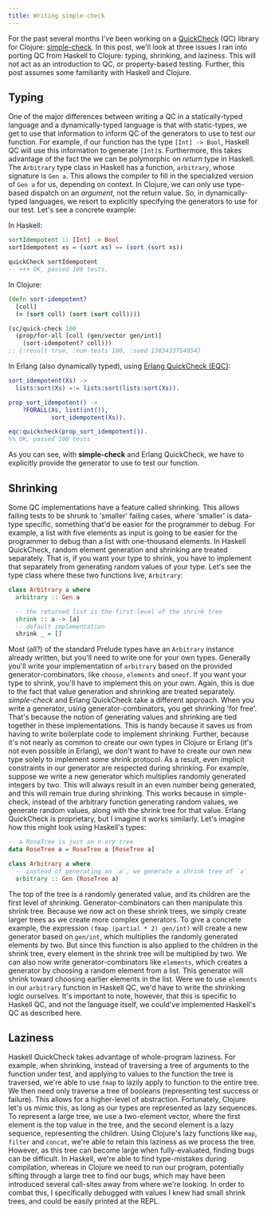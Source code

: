 ```yaml
---
title: Writing simple-check
---
```


For the past several months I've been working on a
[QuickCheck](http://en.wikipedia.org/wiki/QuickCheck) (QC) library for Clojure:
[simple-check](https://github.com/reiddraper/simple-check). In this post, we'll
look at three issues I ran into porting QC from Haskell to Clojure: typing,
shrinking, and laziness. This will not act as an introduction to QC, or
property-based testing. Further, this post assumes some familiarity with
Haskell and Clojure.

## Typing

One of the major differences between writing a QC in a statically-typed
language and a dynamically-typed language is that with static-types, we get to
use that information to inform QC of the generators to use to test our
function. For example, if our function has the type `[Int] -> Bool`, Haskell QC
will use this information to generate `[Int]`s. Furthermore, this takes
advantage of the fact the we can be polymorphic on _return_ type in Haskell.
The `Arbitrary` type class in Haskell has a function, `arbitrary`, whose
signature is `Gen a`. This allows the compiler to fill in the specialized
version of `Gen a` for us, depending on context. In Clojure, we can only use
type-based dispatch on an _argument_, not the return value. So, in
dynamically-typed languages, we resort to explicitly specifying the generators
to use for our test. Let's see a concrete example:

In Haskell:

```haskell
sortIdempotent :: [Int] -> Bool
sortIdempotent xs = (sort xs) == (sort (sort xs))

quickCheck sortIdempotent
-- +++ OK, passed 100 tests.
```

In Clojure:

```clojure
(defn sort-idempotent?
  [coll]
  (= (sort coll) (sort (sort coll))))

(sc/quick-check 100
  (prop/for-all [coll (gen/vector gen/int)]
    (sort-idempotent? coll)))
;; {:result true, :num-tests 100, :seed 1383433754854}
```

In Erlang (also dynamically typed), using [Erlang QuickCheck (EQC)](http://www.quviq.com/index.html):
```erlang
sort_idempotent(Xs) ->
  lists:sort(Xs) =:= lists:sort(lists:sort(Xs)).

prop_sort_idempotent() ->
    ?FORALL(Xs, list(int()),
            sort_idempotent(Xs)).

eqc:quickcheck(prop_sort_idempotent()).
%% OK, passed 100 tests
```

As you can see, with **simple-check** and Erlang QuickCheck, we have to
explicitly provide the generator to use to test our function.

## Shrinking

Some QC implementations have a feature called shrinking. This allows failing
tests to be shrunk to 'smaller' failing cases, where 'smaller' is data-type
specific, something that'd be easier for the programmer to debug. For example,
a list with five elements as input is going to be easier for the programmer to
debug than a list with one-thousand elements. In Haskell QuickCheck, random
element generation and shrinking are treated separately. That is, if you
want your type to shrink, you have to implement that separately from generating
random values of your type. Let's see the type class where these two functions
live, `Arbitrary`:

```haskell
class Arbitrary a where
  arbitrary :: Gen a

  -- the returned list is the first-level of the shrink tree
  shrink :: a -> [a]
  -- default implementation
  shrink _ = []
```

Most (all?) of the standard Prelude types have an `Arbitrary` instance already
written, but you'll need to write one for your own types. Generally you'll
write your implementation of `arbitrary` based on the provided
generator-combinators, like `choose`, `elements` and `oneof`. If you want your
type to shrink, you'll have to implement this on your own. Again, this is due
to the fact that value generation and shrinking are treated separately.
_simple-check_ and Erlang QuickCheck take a different approach. When you write
a generator, using generator-combinators, you get shrinking 'for free'. That's
because the notion of generating values and shrinking are tied together in
these implementations. This is handy because it saves us from having to write
boilerplate code to implement shrinking. Further, because it's not nearly as
common to create our own types in Clojure or Erlang (it's not even possible in
Erlang), we don't want to have to create our own new type solely to implement
some shrink protocol. As a result, even implicit constraints in our generator
are respected during shrinking. For example, suppose we write a new generator
which multiplies randomly generated integers by two. This will always result in
an even number being generated, and this will remain true during shrinking.
This works because in simple-check, instead of the arbitrary function
generating random values, we generate random values, along with the shrink tree
for that value. Erlang QuickCheck is proprietary, but I imagine it works
similarly.  Let's imagine how this might look using Haskell's types:

```haskell
-- a RoseTree is just an n-ary tree
data RoseTree a = RoseTree a [RoseTree a]

class Arbitrary a where
  -- instead of generating an `a`, we generate a shrink tree of `a`
  arbitrary :: Gen (RoseTree a)
```

The top of the tree is a randomly generated value, and its children are the
first level of shrinking. Generator-combinators can then manipulate
this shrink tree. Because we now act on these shrink trees, we simply create
larger trees as we create more complex generators. To give a concrete example,
the expression `(fmap (partial * 2) gen/int)` will create a new generator based
on `gen/int`, which multiplies the randomly generated elements by two. But
since this function is also applied to the children in the shrink tree, every
element in the shrink tree will be multiplied by two. We can also now write
generator-combinators like `elements`, which creates a generator by choosing a
random element from a list. This generator will shrink toward choosing earlier
elements in the list. Were we to use `elements` in our `arbitrary` function in
Haskell QC, we'd have to write the shrinking logic ourselves. It's
important to note, however, that this is specific to Haskell QC, and
not the language itself, we could've implemented Haskell's QC as
described here.

## Laziness

Haskell QuickCheck takes advantage of whole-program laziness. For example, when
shrinking, instead of traversing a tree of arguments to the function under
test, and applying to values to the function the tree is traversed, we're able
to use `fmap` to lazily apply to function to the entire tree. We then need only
traverse a tree of booleans (representing test success or failure). This allows
for a higher-level of abstraction. Fortunately, Clojure let's us mimic this, as
long as our types are represented as lazy sequences. To represent a large tree,
we use a two-element vector, where the first element is the top value in the
tree, and the second element is a lazy sequence, representing the children.
Using Clojure's lazy functions like `map`, `filter` and `concat`, we're able to
retain this laziness as we process the tree. However, as this tree can become
large when fully-evaluated, finding bugs can be difficult. In Haskell, we're
able to find type-mistakes during compilation, whereas in Clojure we need to
run our program, potentially sifting through a large tree to find our bugs,
which may have been introduced several call-sites away from where we're
looking. In order to combat this, I specifically debugged with values I knew
had small shrink trees, and could be easily printed at the REPL.
